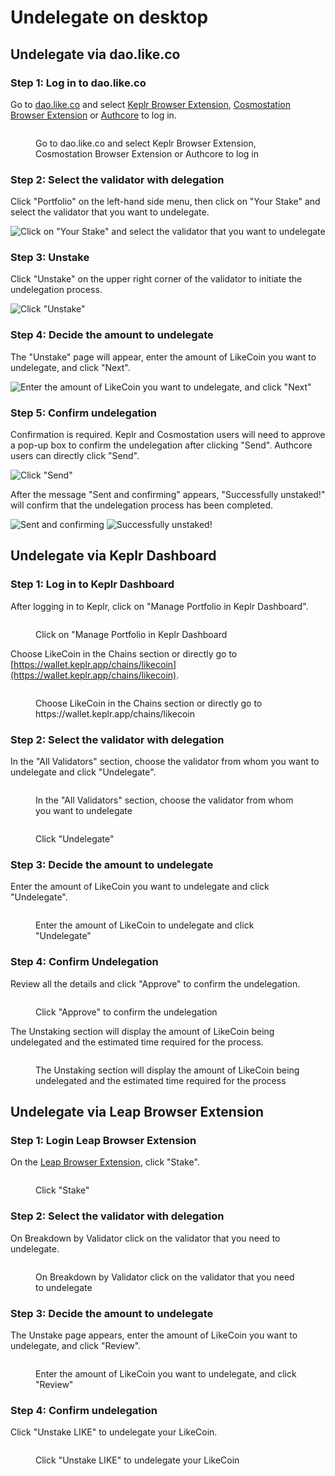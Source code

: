 # Undelegate on desktop

## **Undelegate via dao.like.co**

### Step 1: Log in to dao.like.co

Go to [dao.like.co](https://dao.like.co/) and select [Keplr Browser Extension](../../wallet/keplr/), [Cosmostation Browser Extension](../../wallet/cosmostation/) or [Authcore](../../../user-guide/liker-id/register/) to log in.

<figure><img src="../../../.gitbook/assets/Civic Liker Web 3-01.png" alt=""><figcaption><p>Go to dao.like.co and select Keplr Browser Extension, Cosmostation Browser Extension or Authcore to log in</p></figcaption></figure>

### **Step 2: Select the validator with delegation**

Click "Portfolio" on the left-hand side menu, then click on "Your Stake" and select the validator that you want to undelegate.

![Click on "Your Stake" and select the validator that you want to undelegate](<../../../.gitbook/assets/dao.like.co unstake 01.png>)

### **Step 3: Unstake**

Click "Unstake" on the upper right corner of the validator to initiate the undelegation process.

![Click "Unstake"](<../../../.gitbook/assets/dao.like.co unstake 02.png>)

### Step 4: Decide the amount to undelegate

The "Unstake" page will appear, enter the amount of LikeCoin you want to undelegate, and click "Next".

![Enter the amount of LikeCoin you want to undelegate, and click "Next"](<../../../.gitbook/assets/dao.like.co unstake 03.png>)

### Step 5: Confirm undelegation

Confirmation is required. Keplr and Cosmostation users will need to approve a pop-up box to confirm the undelegation after clicking "Send". Authcore users can directly click "Send".

![Click "Send"](<../../../.gitbook/assets/dao.like.co unstake 04.png>)

After the message "Sent and confirming" appears, "Successfully unstaked!" will confirm that the undelegation process has been completed.

![Sent and confirming](<../../../.gitbook/assets/dao.like.co unstake 05.png>) ![Successfully unstaked!](<../../../.gitbook/assets/dao.like.co unstake 06.png>)

## Undelegate via Keplr Dashboard

### Step 1: Log in to Keplr Dashboard

After logging in to Keplr, click on "Manage Portfolio in Keplr Dashboard".

<figure><img src="../../../.gitbook/assets/Keplr Dashboard.png" alt=""><figcaption><p>Click on "Manage Portfolio in Keplr Dashboard</p></figcaption></figure>

Choose LikeCoin in the Chains section or directly go to [https://wallet.keplr.app/chains/likecoin](https://wallet.keplr.app/chains/likecoin).

<figure><img src="../../../.gitbook/assets/Keplr Dashboard Dekegate 1.png" alt=""><figcaption><p>Choose LikeCoin in the Chains section or directly go to https://wallet.keplr.app/chains/likecoin</p></figcaption></figure>

### Step 2: Select the validator with delegation

In the "All Validators" section, choose the validator from whom you want to undelegate and click "Undelegate".

<figure><img src="../../../.gitbook/assets/Keplr Dashboard Dekegate 2.png" alt=""><figcaption><p>In the "All Validators" section, choose the validator from whom you want to undelegate</p></figcaption></figure>

<figure><img src="../../../.gitbook/assets/Keplr Dashboard Undelegate 1.png" alt=""><figcaption><p>Click "Undelegate"</p></figcaption></figure>

### Step 3: Decide the amount to undelegate

Enter the amount of LikeCoin you want to undelegate and click "Undelegate".

<figure><img src="../../../.gitbook/assets/Keplr Dashboard Undelegate 2.png" alt=""><figcaption><p>Enter the amount of LikeCoin to undelegate and click "Undelegate"</p></figcaption></figure>

### Step 4: Confirm Undelegation

Review all the details and click "Approve" to confirm the undelegation.

<figure><img src="../../../.gitbook/assets/Keplr Dashboard Undelegate 3.png" alt=""><figcaption><p>Click "Approve" to confirm the undelegation</p></figcaption></figure>

The Unstaking section will display the amount of LikeCoin being undelegated and the estimated time required for the process.

<figure><img src="../../../.gitbook/assets/Keplr Dashboard Undelegate 4.png" alt=""><figcaption><p>The Unstaking section will display the amount of LikeCoin being undelegated and the estimated time required for the process</p></figcaption></figure>

## Undelegate via Leap Browser Extension

### Step 1: Login Leap Browser Extension

On the [Leap Browser Extension](../../wallet/leap/), click "Stake".

<figure><img src="../../../.gitbook/assets/leap delegate 1.png" alt=""><figcaption><p>Click "Stake"</p></figcaption></figure>

### Step 2: Select the validator with delegation

On Breakdown by Validator click on the validator that you need to undelegate.

<figure><img src="../../../.gitbook/assets/leap redelegate 1.png" alt=""><figcaption><p>On Breakdown by Validator click on the validator that you need to undelegate</p></figcaption></figure>

### Step 3: Decide the amount to undelegate

The Unstake page appears, enter the amount of LikeCoin you want to undelegate, and click "Review".

<figure><img src="../../../.gitbook/assets/leap undelegate 1.png" alt=""><figcaption><p>Enter the amount of LikeCoin you want to undelegate, and click "Review"</p></figcaption></figure>

### Step 4: Confirm undelegation

Click "Unstake LIKE" to undelegate your LikeCoin.

<figure><img src="../../../.gitbook/assets/leap undelegate 2.png" alt=""><figcaption><p>Click "Unstake LIKE" to undelegate your LikeCoin</p></figcaption></figure>
